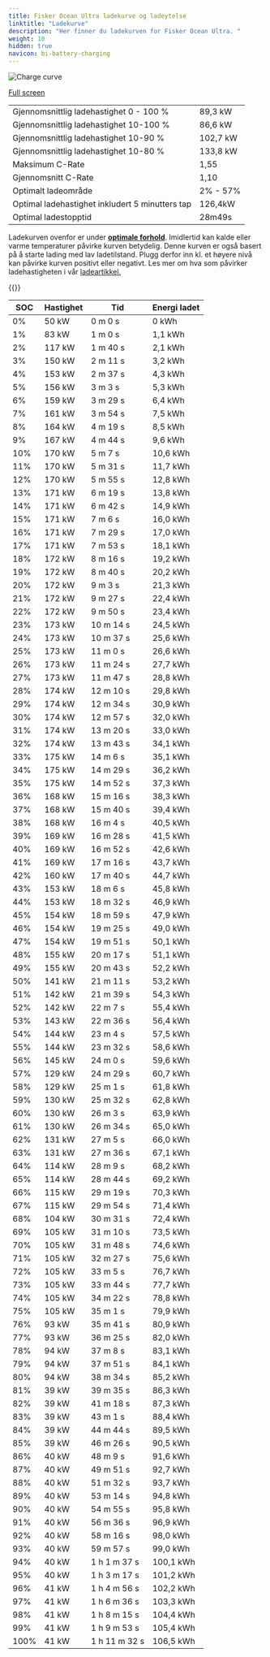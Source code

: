 ```yaml
---
title: Fisker Ocean Ultra ladekurve og ladeytelse
linktitle: "Ladekurve"
description: "Her finner du ladekurven for Fisker Ocean Ultra. "
weight: 10
hidden: true
navicon: bi-battery-charging
---
```

<!-- markdownlint-disable MD033 -->
<img src="../chargingcurve.svg" alt="Charge curve" class="img-fluid">

[Full screen](../chargingcurve.svg)


<table class="table table-striped">
<tbody>
<tr>
<td>Gjennomsnittlig ladehastighet 0 - 100 %</td><td>89,3 kW</td>
</tr>
<tr>
<td>Gjennomsnittlig ladehastighet 10-100 %</td><td>86,6 kW</td>
</tr>
<tr>
<td>Gjennomsnittlig ladehastighet 10-90 %</td><td>102,7 kW</td>
</tr>
<tr>
<td>Gjennomsnittlig ladehastighet 10-80 %</td><td>133,8 kW</td>
</tr>
<tr>
<td>Maksimum C-Rate</td><td>1,55</td>
</tr>
<tr>
<td>Gjennomsnitt C-Rate</td><td>1,10</td>
</tr>
<tr>
<td>Optimalt ladeområde</td><td>2% - 57%</td>
</tr>
<tr>
<td>Optimal ladehastighet inkludert 5 minutters tap</td><td>126,4kW</td>
</tr>
<tr>
<td>Optimal ladestopptid</td><td>28m49s</td>
</tr>
</tbody>
</table>


Ladekurven ovenfor er under **[optimale forhold](../../../../../technology/battery/charging/#temperatur)**. Imidlertid kan kalde eller varme temperaturer påvirke kurven betydelig. Denne kurven er også basert på å starte lading med lav ladetilstand. Plugg derfor inn kl. et høyere nivå kan påvirke kurven positivt eller negativt. Les mer om hva som påvirker ladehastigheten i vår [ladeartikkel.](../../../../../technology/battery/charging/) 


{{<evkxdisplayaddarticle />}}
<table class="table table-striped">
<thead>
<tr><th>SOC</th><th>Hastighet</th><th>Tid</th><th>Energi ladet</th></tr>
</thead>
<tbody>
<tr>
<td>0%</td><td>50 kW</td><td> 0 m 0 s </td><td>0 kWh </td>
</tr>
<tr>
<td>1%</td><td>83 kW</td><td> 1 m 0 s </td><td>1,1 kWh </td>
</tr>
<tr>
<td>2%</td><td>117 kW</td><td> 1 m 40 s </td><td>2,1 kWh </td>
</tr>
<tr>
<td>3%</td><td>150 kW</td><td> 2 m 11 s </td><td>3,2 kWh </td>
</tr>
<tr>
<td>4%</td><td>153 kW</td><td> 2 m 37 s </td><td>4,3 kWh </td>
</tr>
<tr>
<td>5%</td><td>156 kW</td><td> 3 m 3 s </td><td>5,3 kWh </td>
</tr>
<tr>
<td>6%</td><td>159 kW</td><td> 3 m 29 s </td><td>6,4 kWh </td>
</tr>
<tr>
<td>7%</td><td>161 kW</td><td> 3 m 54 s </td><td>7,5 kWh </td>
</tr>
<tr>
<td>8%</td><td>164 kW</td><td> 4 m 19 s </td><td>8,5 kWh </td>
</tr>
<tr>
<td>9%</td><td>167 kW</td><td> 4 m 44 s </td><td>9,6 kWh </td>
</tr>
<tr>
<td>10%</td><td>170 kW</td><td> 5 m 7 s </td><td>10,6 kWh </td>
</tr>
<tr>
<td>11%</td><td>170 kW</td><td> 5 m 31 s </td><td>11,7 kWh </td>
</tr>
<tr>
<td>12%</td><td>170 kW</td><td> 5 m 55 s </td><td>12,8 kWh </td>
</tr>
<tr>
<td>13%</td><td>171 kW</td><td> 6 m 19 s </td><td>13,8 kWh </td>
</tr>
<tr>
<td>14%</td><td>171 kW</td><td> 6 m 42 s </td><td>14,9 kWh </td>
</tr>
<tr>
<td>15%</td><td>171 kW</td><td> 7 m 6 s </td><td>16,0 kWh </td>
</tr>
<tr>
<td>16%</td><td>171 kW</td><td> 7 m 29 s </td><td>17,0 kWh </td>
</tr>
<tr>
<td>17%</td><td>171 kW</td><td> 7 m 53 s </td><td>18,1 kWh </td>
</tr>
<tr>
<td>18%</td><td>172 kW</td><td> 8 m 16 s </td><td>19,2 kWh </td>
</tr>
<tr>
<td>19%</td><td>172 kW</td><td> 8 m 40 s </td><td>20,2 kWh </td>
</tr>
<tr>
<td>20%</td><td>172 kW</td><td> 9 m 3 s </td><td>21,3 kWh </td>
</tr>
<tr>
<td>21%</td><td>172 kW</td><td> 9 m 27 s </td><td>22,4 kWh </td>
</tr>
<tr>
<td>22%</td><td>172 kW</td><td> 9 m 50 s </td><td>23,4 kWh </td>
</tr>
<tr>
<td>23%</td><td>173 kW</td><td> 10 m 14 s </td><td>24,5 kWh </td>
</tr>
<tr>
<td>24%</td><td>173 kW</td><td> 10 m 37 s </td><td>25,6 kWh </td>
</tr>
<tr>
<td>25%</td><td>173 kW</td><td> 11 m 0 s </td><td>26,6 kWh </td>
</tr>
<tr>
<td>26%</td><td>173 kW</td><td> 11 m 24 s </td><td>27,7 kWh </td>
</tr>
<tr>
<td>27%</td><td>173 kW</td><td> 11 m 47 s </td><td>28,8 kWh </td>
</tr>
<tr>
<td>28%</td><td>174 kW</td><td> 12 m 10 s </td><td>29,8 kWh </td>
</tr>
<tr>
<td>29%</td><td>174 kW</td><td> 12 m 34 s </td><td>30,9 kWh </td>
</tr>
<tr>
<td>30%</td><td>174 kW</td><td> 12 m 57 s </td><td>32,0 kWh </td>
</tr>
<tr>
<td>31%</td><td>174 kW</td><td> 13 m 20 s </td><td>33,0 kWh </td>
</tr>
<tr>
<td>32%</td><td>174 kW</td><td> 13 m 43 s </td><td>34,1 kWh </td>
</tr>
<tr>
<td>33%</td><td>175 kW</td><td> 14 m 6 s </td><td>35,1 kWh </td>
</tr>
<tr>
<td>34%</td><td>175 kW</td><td> 14 m 29 s </td><td>36,2 kWh </td>
</tr>
<tr>
<td>35%</td><td>175 kW</td><td> 14 m 52 s </td><td>37,3 kWh </td>
</tr>
<tr>
<td>36%</td><td>168 kW</td><td> 15 m 16 s </td><td>38,3 kWh </td>
</tr>
<tr>
<td>37%</td><td>168 kW</td><td> 15 m 40 s </td><td>39,4 kWh </td>
</tr>
<tr>
<td>38%</td><td>168 kW</td><td> 16 m 4 s </td><td>40,5 kWh </td>
</tr>
<tr>
<td>39%</td><td>169 kW</td><td> 16 m 28 s </td><td>41,5 kWh </td>
</tr>
<tr>
<td>40%</td><td>169 kW</td><td> 16 m 52 s </td><td>42,6 kWh </td>
</tr>
<tr>
<td>41%</td><td>169 kW</td><td> 17 m 16 s </td><td>43,7 kWh </td>
</tr>
<tr>
<td>42%</td><td>160 kW</td><td> 17 m 40 s </td><td>44,7 kWh </td>
</tr>
<tr>
<td>43%</td><td>153 kW</td><td> 18 m 6 s </td><td>45,8 kWh </td>
</tr>
<tr>
<td>44%</td><td>153 kW</td><td> 18 m 32 s </td><td>46,9 kWh </td>
</tr>
<tr>
<td>45%</td><td>154 kW</td><td> 18 m 59 s </td><td>47,9 kWh </td>
</tr>
<tr>
<td>46%</td><td>154 kW</td><td> 19 m 25 s </td><td>49,0 kWh </td>
</tr>
<tr>
<td>47%</td><td>154 kW</td><td> 19 m 51 s </td><td>50,1 kWh </td>
</tr>
<tr>
<td>48%</td><td>155 kW</td><td> 20 m 17 s </td><td>51,1 kWh </td>
</tr>
<tr>
<td>49%</td><td>155 kW</td><td> 20 m 43 s </td><td>52,2 kWh </td>
</tr>
<tr>
<td>50%</td><td>141 kW</td><td> 21 m 11 s </td><td>53,2 kWh </td>
</tr>
<tr>
<td>51%</td><td>142 kW</td><td> 21 m 39 s </td><td>54,3 kWh </td>
</tr>
<tr>
<td>52%</td><td>142 kW</td><td> 22 m 7 s </td><td>55,4 kWh </td>
</tr>
<tr>
<td>53%</td><td>143 kW</td><td> 22 m 36 s </td><td>56,4 kWh </td>
</tr>
<tr>
<td>54%</td><td>144 kW</td><td> 23 m 4 s </td><td>57,5 kWh </td>
</tr>
<tr>
<td>55%</td><td>144 kW</td><td> 23 m 32 s </td><td>58,6 kWh </td>
</tr>
<tr>
<td>56%</td><td>145 kW</td><td> 24 m 0 s </td><td>59,6 kWh </td>
</tr>
<tr>
<td>57%</td><td>129 kW</td><td> 24 m 29 s </td><td>60,7 kWh </td>
</tr>
<tr>
<td>58%</td><td>129 kW</td><td> 25 m 1 s </td><td>61,8 kWh </td>
</tr>
<tr>
<td>59%</td><td>130 kW</td><td> 25 m 32 s </td><td>62,8 kWh </td>
</tr>
<tr>
<td>60%</td><td>130 kW</td><td> 26 m 3 s </td><td>63,9 kWh </td>
</tr>
<tr>
<td>61%</td><td>130 kW</td><td> 26 m 34 s </td><td>65,0 kWh </td>
</tr>
<tr>
<td>62%</td><td>131 kW</td><td> 27 m 5 s </td><td>66,0 kWh </td>
</tr>
<tr>
<td>63%</td><td>131 kW</td><td> 27 m 36 s </td><td>67,1 kWh </td>
</tr>
<tr>
<td>64%</td><td>114 kW</td><td> 28 m 9 s </td><td>68,2 kWh </td>
</tr>
<tr>
<td>65%</td><td>114 kW</td><td> 28 m 44 s </td><td>69,2 kWh </td>
</tr>
<tr>
<td>66%</td><td>115 kW</td><td> 29 m 19 s </td><td>70,3 kWh </td>
</tr>
<tr>
<td>67%</td><td>115 kW</td><td> 29 m 54 s </td><td>71,4 kWh </td>
</tr>
<tr>
<td>68%</td><td>104 kW</td><td> 30 m 31 s </td><td>72,4 kWh </td>
</tr>
<tr>
<td>69%</td><td>105 kW</td><td> 31 m 10 s </td><td>73,5 kWh </td>
</tr>
<tr>
<td>70%</td><td>105 kW</td><td> 31 m 48 s </td><td>74,6 kWh </td>
</tr>
<tr>
<td>71%</td><td>105 kW</td><td> 32 m 27 s </td><td>75,6 kWh </td>
</tr>
<tr>
<td>72%</td><td>105 kW</td><td> 33 m 5 s </td><td>76,7 kWh </td>
</tr>
<tr>
<td>73%</td><td>105 kW</td><td> 33 m 44 s </td><td>77,7 kWh </td>
</tr>
<tr>
<td>74%</td><td>105 kW</td><td> 34 m 22 s </td><td>78,8 kWh </td>
</tr>
<tr>
<td>75%</td><td>105 kW</td><td> 35 m 1 s </td><td>79,9 kWh </td>
</tr>
<tr>
<td>76%</td><td>93 kW</td><td> 35 m 41 s </td><td>80,9 kWh </td>
</tr>
<tr>
<td>77%</td><td>93 kW</td><td> 36 m 25 s </td><td>82,0 kWh </td>
</tr>
<tr>
<td>78%</td><td>94 kW</td><td> 37 m 8 s </td><td>83,1 kWh </td>
</tr>
<tr>
<td>79%</td><td>94 kW</td><td> 37 m 51 s </td><td>84,1 kWh </td>
</tr>
<tr>
<td>80%</td><td>94 kW</td><td> 38 m 34 s </td><td>85,2 kWh </td>
</tr>
<tr>
<td>81%</td><td>39 kW</td><td> 39 m 35 s </td><td>86,3 kWh </td>
</tr>
<tr>
<td>82%</td><td>39 kW</td><td> 41 m 18 s </td><td>87,3 kWh </td>
</tr>
<tr>
<td>83%</td><td>39 kW</td><td> 43 m 1 s </td><td>88,4 kWh </td>
</tr>
<tr>
<td>84%</td><td>39 kW</td><td> 44 m 44 s </td><td>89,5 kWh </td>
</tr>
<tr>
<td>85%</td><td>39 kW</td><td> 46 m 26 s </td><td>90,5 kWh </td>
</tr>
<tr>
<td>86%</td><td>40 kW</td><td> 48 m 9 s </td><td>91,6 kWh </td>
</tr>
<tr>
<td>87%</td><td>40 kW</td><td> 49 m 51 s </td><td>92,7 kWh </td>
</tr>
<tr>
<td>88%</td><td>40 kW</td><td> 51 m 32 s </td><td>93,7 kWh </td>
</tr>
<tr>
<td>89%</td><td>40 kW</td><td> 53 m 14 s </td><td>94,8 kWh </td>
</tr>
<tr>
<td>90%</td><td>40 kW</td><td> 54 m 55 s </td><td>95,8 kWh </td>
</tr>
<tr>
<td>91%</td><td>40 kW</td><td> 56 m 36 s </td><td>96,9 kWh </td>
</tr>
<tr>
<td>92%</td><td>40 kW</td><td> 58 m 16 s </td><td>98,0 kWh </td>
</tr>
<tr>
<td>93%</td><td>40 kW</td><td> 59 m 57 s </td><td>99,0 kWh </td>
</tr>
<tr>
<td>94%</td><td>40 kW</td><td>1 h 1 m 37 s </td><td>100,1 kWh </td>
</tr>
<tr>
<td>95%</td><td>40 kW</td><td>1 h 3 m 17 s </td><td>101,2 kWh </td>
</tr>
<tr>
<td>96%</td><td>41 kW</td><td>1 h 4 m 56 s </td><td>102,2 kWh </td>
</tr>
<tr>
<td>97%</td><td>41 kW</td><td>1 h 6 m 36 s </td><td>103,3 kWh </td>
</tr>
<tr>
<td>98%</td><td>41 kW</td><td>1 h 8 m 15 s </td><td>104,4 kWh </td>
</tr>
<tr>
<td>99%</td><td>41 kW</td><td>1 h 9 m 53 s </td><td>105,4 kWh </td>
</tr>
<tr>
<td>100%</td><td>41 kW</td><td>1 h 11 m 32 s </td><td>106,5 kWh </td>
</tr>
</tbody>
</table>

